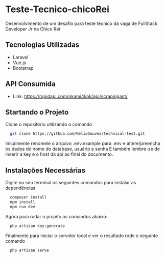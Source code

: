 # Teste-Tecnico-chicoRei
Desenvolvimento de um desafio para teste técnico da vaga de FullStack Developer Jr na Chico Rei

## Tecnologias Utilizadas
- Laravel
- Vue.js
- Bootstrap

## API Consumida
- Link: https://rapidapi.com/okami4kak/api/scrapingant/

## Startando o Projeto
Clone o repositório utilizando o comando 
```sh
  git clone https://github.com/NelioGouvea/technical-test.git
```  
Inicalmente renomeie o arquivo .env.example para .env e altere/preencha os dados do nome do database, usuário e senha
E também lembre-se de inserir a key e o host da api ao final do documento.

## Instalações Necessárias
Digite no seu terminal os seguintes comandos para instalar as dependências
```sh
  composer install
  npm install
  npm run dev
```  
Agora para rodar o projeto os comandos abaixo:
```sh
  php artisan key:generate
```
  
Finalmente para iniciar o servidor local e ver o resultado rode o seguinte comando
```sh
  php artisan serve
```
